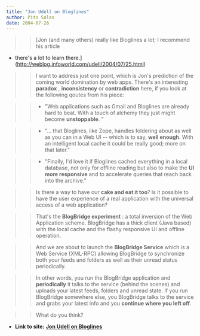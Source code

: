 ```yaml
---
title: "Jon Udell on Bloglines"
author: Pito Salas
date: 2004-07-26
---
```



>>

>> [Jon (and many others) really like Bloglines a lot; I recommend his article
- there's a lot to learn
there.](<http://weblog.infoworld.com/udell/2004/07/25.html>)

>>

>> I want to address just one point, which is Jon's prediction of the coming
world domination by web apps. There's an interesting **paradox** ,
**inconsistency** or **contradiction** here, if you look at the following
qoutes from his piece:

>>

>>   * "Web applications such as Gmail and Bloglines are already hard to beat.
With a touch of alchemy they just might become **unstoppable**. "

>>   * "… that Bloglines, like Zope, handles foldering about as well as you
can in a Web UI -- which is to say, **well enough**. With an intelligent local
cache it could be really good; more on that later."

>>   * "Finally, I'd love it if Bloglines cached everything in a local
database, not only for offline reading but also to make the **UI more
responsive** and to accelerate queries that reach back into the archive."

>>

>> Is there a way to have our **cake and eat it too**? Is it possible to have
the user experience of a real application with the universal access of a web
application?

>>

>> That's the **BlogBridge experiment** : a total inversion of the Web
Application scheme. BlogBridge has a thick client (Java based) with the local
cache and the flashy responsive UI and offline operation.

>>

>> And we are about to launch the **BlogBridge Service** which is a Web
Service (XML-RPC) allowing BlogBridge to synchronize both your feeds and
folders as well as their unread status periodically.

>>

>> In other words, you run the BlogBridge application and **periodically** it
talks to the service (behind the scenes) and uploads your latest feeds,
folders and unread state. If you run BlogBridge somewhere else, you BlogBridge
talks to the service and grabs your latest info and you **continue where you
left off**.

>>

>> What do you think?


* **Link to site:** **[Jon Udell on Bloglines](None)**
